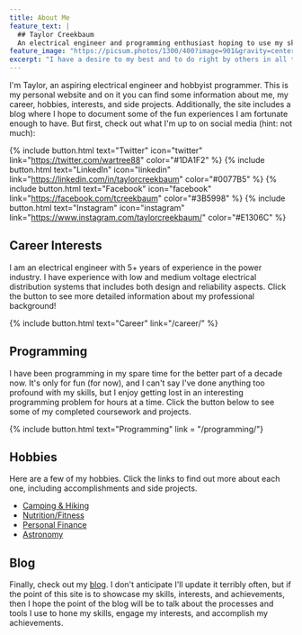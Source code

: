 ```yaml
---
title: About Me
feature_text: |
  ## Taylor Creekbaum
  An electrical engineer and programming enthusiast hoping to use my skills to make a positive impact on the world.
feature_image: "https://picsum.photos/1300/400?image=901&gravity=center"
excerpt: "I have a desire to my best and to do right by others in all things I do."
---
```


I'm Taylor, an aspiring electrical engineer and hobbyist programmer. This is my personal website and on it you can find some information about me, my career, hobbies, interests, and side projects. Additionally, the site includes a blog where I hope to document some of the fun experiences I am fortunate enough to have. But first, check out what I'm up to on social media (hint: not much):

{% include button.html text="Twitter" icon="twitter" link="https://twitter.com/wartree88" color="#1DA1F2" %} {% include button.html text="LinkedIn" icon="linkedin" link="https://linkedin.com/in/taylorcreekbaum" color="#0077B5" %} {% include button.html text="Facebook" icon="facebook" link="https://facebook.com/tcreekbaum" color="#3B5998" %} {% include button.html text="Instagram" icon="instagram" link="https://www.instagram.com/taylorcreekbaum/" color="#E1306C" %}

## Career Interests

I am an electrical engineer with 5+ years of experience in the power industry. I have experience with low and medium voltage electrical distribution systems that includes both design and reliability aspects. Click the button to see more detailed information about my professional background!

{% include button.html text="Career" link="/career/" %}

## Programming

I have been programming in my spare time for the better part of a decade now. It's only for fun (for now), and I can't say I've done anything too profound with my skills, but I enjoy getting lost in an interesting programming problem for hours at a time. Click the button below to see some of my completed coursework and projects.

{% include button.html text="Programming" link = "/programming/"}

## Hobbies

Here are a few of my hobbies. Click the links to find out more about each one, including accomplishments and side projects.

- [Camping & Hiking](/camping/)
- [Nutrition/Fitness](/fitness/)
- [Personal Finance](/finance/)
- [Astronomy](/astronomy/)

## Blog

Finally, check out my [blog](/blog/). I don't anticipate I'll update it terribly often, but if the point of this site is to showcase my skills, interests, and achievements, then I hope the point of the blog will be to talk about the processes and tools I use to hone my skills, engage my interests, and accomplish my achievements.